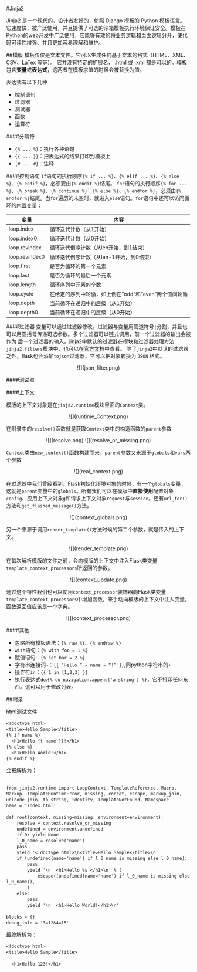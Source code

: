 #Jinja2

Jinja2 是一个现代的，设计者友好的，仿照 Django 模板的 Python 模板语言。 它速度快，被广泛使用，并且提供了可选的沙箱模板执行环境保证安全。模板在Python的web开发中广泛使用，它能够有效的将业务逻辑和页面逻辑分开，使代码可读性增强、并且更加容易理解和维护。

##模版
模板仅仅是文本文件。它可以生成任何基于文本的格式（HTML、XML、CSV、LaTex 等等）。 它并没有特定的扩展名， .html 或 .xml 都是可以的。模板包含**变量**或**表达式**，这两者在模板求值的时候会被替换为值。

表达式有以下几种
  * 控制语句
  * 过滤器
  * 测试器
  * 函数
  * 运算符

####分隔符
  * `{% ... %}`：执行各种语句
  * `{{ ... }}`：把表达式的结果打印到模板上
  * `{# ... #}`：注释

####控制语句
`if`语句的执行顺序`{% if ... %}`、`{% elif ... %}`、`{% else %}`、`{% endif %}`，必须要由`{% endif %}`结尾。
`for`语句的执行顺序`{% for ... %}`、`{% break %}`、`{% continue %}``{% else %}`、`{% endfor %}`，必须由`{% endfor %}`结尾。当`for`遍历的未空时，就进入`else`语句。`for`语句中还可以访问循环的内置变量：

变量|内容
-|-
loop.index|循环迭代计数（从1开始）
loop.index0|循环迭代计数（从0开始）
loop.revindex|循环迭代倒序计数（从len开始，到1结束）
loop.revindex0|循环迭代倒序计数（从len-1开始，到0结束）
loop.first|是否为循环的第一个元素
loop.last|是否为循环的最后一个元素
loop.length|循环序列中元素的个数
loop.cycle|	在给定的序列中轮循，如上例在”odd”和”even”两个值间轮循
loop.depth|当前循环在递归中的层级（从1开始）
loop.depth0|当前循环在递归中的层级（从0开始）


####过滤器
变量可以通过过滤器修改。过滤器与变量用管道符号`|`分割，并且也 可以用圆括号传递可选参数。多个过滤器可以链式调用，前一个过滤器的输出会被作为 后一个过滤器的输入。jinja2中默认的过滤器在模块和过滤器处理方法`jinja2.filters`模块中，也可以在[官方文档](http://docs.jinkan.org/docs/jinja2/templates.html#builtin-filters)中查看。
除了`jinja2`中默认的过滤器之外，flask也会添加`tojson`过滤器，它可以把对象转换为 `JSON` 格式。
<div align=center>
![](json_filter.png)
</div>

####测试器

####上下文

模版的上下文对象是在`jinja2.runtime`模块里面的`Context`类。
<div align=center>
![](runtime_Context.png)
</div>

在附录中的`resolve()`函数就是获取`Context`类中的构造函数的`parent`参数

<div align=center>
![](resolve.png)
![](resolve_or_missing.png)
</div>

`Context`类由`new_context()`函数构建而来，`parent`参数又来源于`globals`和`vars`两个参数
<div align=center>
![](real_context.png)
</div>

在过滤器中我们曾经看到，Flask初始化环境对象的时候，有一个`globals`变量，这就是`parent`变量中的`globals`。所有我们可以在模版中**直接使用**配置对象`config`、应用上下文对象`g`和请求上下文对象`request`与`session`。还有`url_for()`方法和`get_flashed_message()`方法。

<div align=center>
![](context_globals.png)
</div>

另一个来源于调用`render_template()`方法时候的第二个参数，就是传入的上下文。

<div align=center>
![](render_template.png)
</div>



在每次解析模版的文件之前，会向模版的上下文中注入Flask类变量`template_context_processors`所返回的参数。
<div align=center>
![](context_update.png)
</div>

通过这个特性我们也可以使用`context_processor`装饰器向Flask类变量`template_context_processors`中增加函数，来手动向模版的上下文中注入变量。函数返回值应该是一个字典。
<div align=center>
![](context_processor.png)
</div>

####其他
  * 忽略所有模板语法：`{% raw %}`、`{% endraw %}`
  * `with`语句：`{% with foo = 1 %}`
  * 赋值语句：`{% set bar = 2 %}`
  * 字符串连接词`~`：`{{ “Hello ” ~ name ~ “!” }}`,同python字符串的`+`
  * 操作符`in`：`{{ 1 in [1,2,3] }}`
  * 执行表达式`do`:`{% do navigation.append('a string') %}`，它不打印任何东西。这可以用于修改列表。


##附录

html测试文件
```
<!doctype html>
<title>Hello Sample</title>
{% if name %}
  <h1>Hello {{ name }}!</h1>
{% else %}
  <h1>Hello World!</h1>
{% endif %}
```

会被解析为：

```

from jinja2.runtime import LoopContext, TemplateReference, Macro, Markup, TemplateRuntimeError, missing, concat, escape, markup_join, unicode_join, to_string, identity, TemplateNotFound, Namespace
name = 'index.html'

def root(context, missing=missing, environment=environment):
    resolve = context.resolve_or_missing
    undefined = environment.undefined
    if 0: yield None
    l_0_name = resolve('name')
    pass
    yield '<!doctype html>\n<title>Hello Sample</title>\n'
    if (undefined(name='name') if l_0_name is missing else l_0_name):
        pass
        yield '\n  <h1>Hello %s!</h1>\n' % (
            escape((undefined(name='name') if l_0_name is missing else l_0_name)), 
        )
    else:
        pass
        yield '\n  <h1>Hello World!</h1>\n'

blocks = {}
debug_info = '3=12&4=15'

```

最终解析为：

```
<!doctype html>
<title>Hello Sample</title>

  <h1>Hello 123!</h1>
```